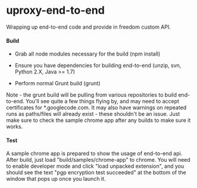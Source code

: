 uproxy-end-to-end
=================

Wrapping up end-to-end code and provide in freedom custom API.


#### Build
- Grab all node modules necessary for the build (npm install)

- Ensure you have dependencies for building end-to-end (unzip, svn,
  Python 2.X, Java >= 1.7)

- Perform normal Grunt build (grunt)

Note - the grunt build will be pulling from various repositories to
build end-to-end. You'll see quite a few things flying by, and may
need to accept certificates for *.googlecode.com. It may also have
warnings on repeated runs as paths/files will already exist - these
shouldn't be an issue. Just make sure to check the sample chrome app
after any builds to make sure it works.

#### Test

A sample chrome app is prepared to show the usage of end-to-end
api. After build, just load "build/samples/chrome-app" to chrome. You
will need to enable developer mode and click "load unpacked
extension", and you should see the text "pgp encryption test
succeeded" at the bottom of the window that pops up once you launch it.


